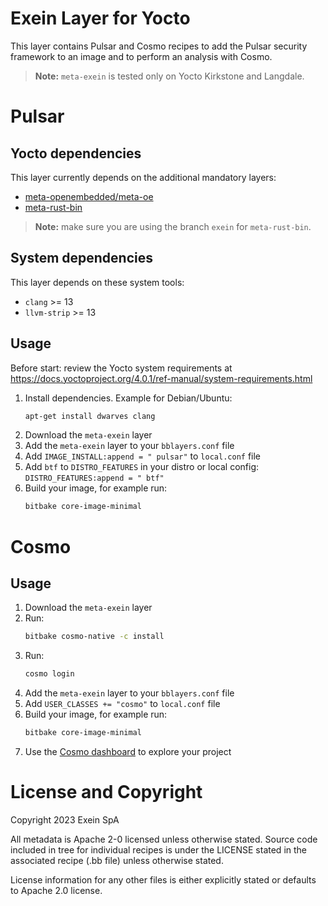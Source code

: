 # Exein Layer for Yocto
This layer contains Pulsar and Cosmo recipes to add the Pulsar security framework to an image and to perform an analysis with Cosmo.

> **Note:** `meta-exein` is tested only on Yocto Kirkstone and Langdale.


# Pulsar

## Yocto dependencies
This layer currently depends on the additional mandatory layers:

- [meta-openembedded/meta-oe](https://github.com/openembedded/meta-openembedded)
- [meta-rust-bin](https://github.com/Exein-io/meta-rust-bin/tree/exein)

> **Note:** make sure you are using the branch `exein` for `meta-rust-bin`.


## System dependencies
This layer depends on these system tools:
 
- `clang` >= 13
- `llvm-strip` >= 13 


## Usage
Before start: review the Yocto system requirements at 
https://docs.yoctoproject.org/4.0.1/ref-manual/system-requirements.html

1. Install dependencies. Example for Debian/Ubuntu:
    ```bash
    apt-get install dwarves clang
    ```
2. Download the `meta-exein` layer
3. Add the `meta-exein` layer to your `bblayers.conf` file
4. Add `IMAGE_INSTALL:append = " pulsar"` to `local.conf` file
5. Add `btf` to `DISTRO_FEATURES` in your distro or local config: `DISTRO_FEATURES:append = " btf"`
6. Build your image, for example run:
    ```bash
    bitbake core-image-minimal
    ```


# Cosmo

## Usage

1. Download the `meta-exein` layer
2. Run:
    ```bash
    bitbake cosmo-native -c install
    ```
3. Run:
    ```bash
    cosmo login
    ```
4. Add the `meta-exein` layer to your `bblayers.conf` file
5. Add `USER_CLASSES += "cosmo"` to `local.conf` file
6. Build your image, for example run:
    ```bash
    bitbake core-image-minimal
    ```
7. Use the [Cosmo dashboard](https://cosmo.exein.io) to explore your project


# License and Copyright
Copyright 2023 Exein SpA

All metadata is Apache 2-0 licensed unless otherwise stated. Source code included in tree for individual recipes is under the LICENSE stated in the associated recipe (.bb file) unless otherwise stated.

License information for any other files is either explicitly stated or defaults to Apache 2.0 license.